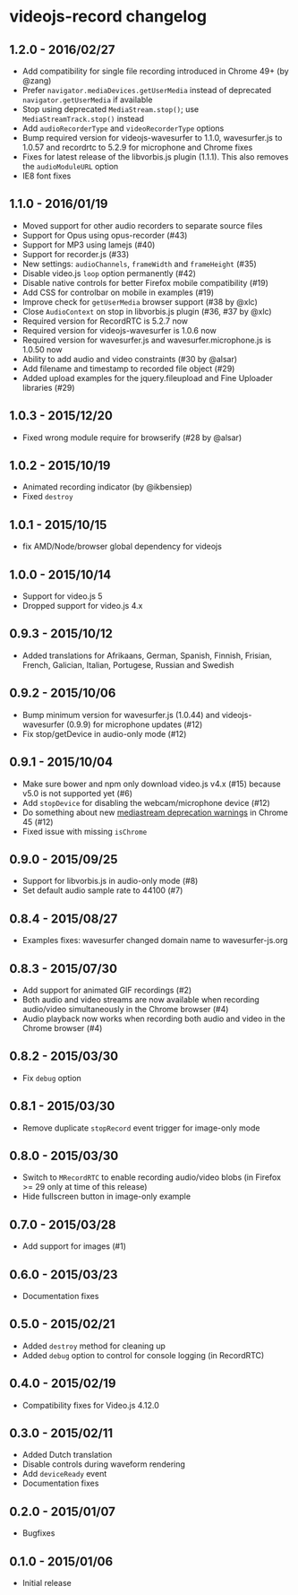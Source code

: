 videojs-record changelog
========================

1.2.0 - 2016/02/27
------------------

- Add compatibility for single file recording introduced in Chrome 49+ (by
  @zang)
- Prefer `navigator.mediaDevices.getUserMedia` instead of deprecated
  `navigator.getUserMedia` if available
- Stop using deprecated `MediaStream.stop()`; use `MediaStreamTrack.stop()`
  instead
- Add `audioRecorderType` and `videoRecorderType` options
- Bump required version for videojs-wavesurfer to 1.1.0, wavesurfer.js to
  1.0.57 and recordrtc to 5.2.9 for microphone and Chrome fixes
- Fixes for latest release of the libvorbis.js plugin (1.1.1). This also
  removes the `audioModuleURL` option
- IE8 font fixes


1.1.0 - 2016/01/19
------------------

- Moved support for other audio recorders to separate source files
- Support for Opus using opus-recorder (#43)
- Support for MP3 using lamejs (#40)
- Support for recorder.js (#33)
- New settings: `audioChannels`, `frameWidth` and `frameHeight` (#35)
- Disable video.js `loop` option permanently (#42)
- Disable native controls for better Firefox mobile compatibility (#19)
- Add CSS for controlbar on mobile in examples (#19)
- Improve check for `getUserMedia` browser support (#38 by @xlc)
- Close `AudioContext` on stop in libvorbis.js plugin (#36, #37 by @xlc)
- Required version for RecordRTC is 5.2.7 now
- Required version for videojs-wavesurfer is 1.0.6 now
- Required version for wavesurfer.js and wavesurfer.microphone.js is 1.0.50 now
- Ability to add audio and video constraints (#30 by @alsar)
- Add filename and timestamp to recorded file object (#29)
- Added upload examples for the jquery.fileupload and Fine Uploader libraries (#29)


1.0.3 - 2015/12/20
------------------

- Fixed wrong module require for browserify (#28 by @alsar)


1.0.2 - 2015/10/19
------------------

- Animated recording indicator (by @ikbensiep)
- Fixed `destroy`


1.0.1 - 2015/10/15
------------------

- fix AMD/Node/browser global dependency for videojs


1.0.0 - 2015/10/14
------------------

- Support for video.js 5
- Dropped support for video.js 4.x


0.9.3 - 2015/10/12
------------------

- Added translations for Afrikaans, German, Spanish, Finnish, Frisian, French, Galician, Italian, Portugese, Russian and Swedish


0.9.2 - 2015/10/06
------------------

- Bump minimum version for wavesurfer.js (1.0.44) and videojs-wavesurfer (0.9.9) for microphone updates (#12)
- Fix stop/getDevice in audio-only mode (#12)


0.9.1 - 2015/10/04
------------------

- Make sure bower and npm only download video.js v4.x (#15) because v5.0 is not supported yet (#6)
- Add `stopDevice` for disabling the webcam/microphone device (#12)
- Do something about new [mediastream deprecation warnings](https://developers.google.com/web/updates/2015/07/mediastream-deprecations) in Chrome 45 (#12)
- Fixed issue with missing `isChrome`


0.9.0 - 2015/09/25
------------------

- Support for libvorbis.js in audio-only mode (#8)
- Set default audio sample rate to 44100 (#7)


0.8.4 - 2015/08/27
------------------

- Examples fixes: wavesurfer changed domain name to wavesurfer-js.org


0.8.3 - 2015/07/30
------------------

- Add support for animated GIF recordings (#2)
- Both audio and video streams are now available when recording audio/video simultaneously in the Chrome browser (#4)
- Audio playback now works when recording both audio and video in the Chrome browser (#4)


0.8.2 - 2015/03/30
------------------

- Fix `debug` option


0.8.1 - 2015/03/30
------------------

- Remove duplicate `stopRecord` event trigger for image-only mode


0.8.0 - 2015/03/30
------------------

- Switch to `MRecordRTC` to enable recording audio/video blobs (in Firefox >= 29 only at time of this release)
- Hide fullscreen button in image-only example


0.7.0 - 2015/03/28
------------------

- Add support for images (#1)


0.6.0 - 2015/03/23
------------------

- Documentation fixes


0.5.0 - 2015/02/21
------------------

- Added `destroy` method for cleaning up
- Added `debug` option to control for console logging (in RecordRTC)


0.4.0 - 2015/02/19
------------------

- Compatibility fixes for Video.js 4.12.0


0.3.0 - 2015/02/11
------------------

- Added Dutch translation
- Disable controls during waveform rendering
- Add `deviceReady` event
- Documentation fixes


0.2.0 - 2015/01/07
------------------

- Bugfixes


0.1.0 - 2015/01/06
------------------

- Initial release